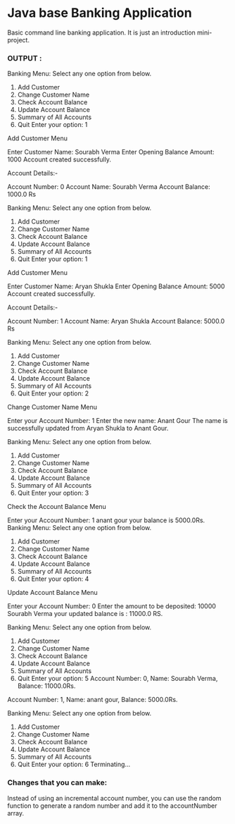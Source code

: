 # Java base Banking Application
Basic command line banking application. It is just an introduction mini-project.


### OUTPUT :

Banking Menu: 
Select any one option from below. 
1) Add Customer
2) Change Customer Name
3) Check Account Balance
4) Update Account Balance
5) Summary of All Accounts
6) Quit
Enter your option: 1

Add Customer Menu    

Enter Customer Name: Sourabh Verma
Enter Opening Balance Amount: 1000
Account created successfully. 

Account Details:- 
 
Account Number: 0
Account Name: Sourabh Verma
Account Balance: 1000.0 Rs 

Banking Menu:
Select any one option from below.
1) Add Customer
2) Change Customer Name
3) Check Account Balance
4) Update Account Balance
5) Summary of All Accounts
6) Quit
Enter your option: 1

Add Customer Menu

Enter Customer Name: Aryan Shukla
Enter Opening Balance Amount: 5000 
Account created successfully. 

Account Details:-

Account Number: 1
Account Name: Aryan Shukla
Account Balance: 5000.0 Rs

Banking Menu: 
Select any one option from below.
1) Add Customer
2) Change Customer Name
3) Check Account Balance
4) Update Account Balance
5) Summary of All Accounts
6) Quit
Enter your option: 2

Change Customer Name Menu

Enter your Account Number: 1
Enter the new name: Anant Gour
The name is successfully updated from Aryan Shukla to Anant Gour. 

Banking Menu: 
Select any one option from below.
1) Add Customer
2) Change Customer Name
3) Check Account Balance
4) Update Account Balance
5) Summary of All Accounts
6) Quit
Enter your option: 3

Check the Account Balance Menu

Enter your Account Number: 1
anant gour your balance is 5000.0Rs.
Banking Menu:
Select any one option from below.
1) Add Customer
2) Change Customer Name
3) Check Account Balance
4) Update Account Balance
5) Summary of All Accounts
6) Quit
Enter your option: 4

Update Account Balance Menu

Enter your Account Number: 0
Enter the amount to be deposited: 10000
Sourabh Verma your updated balance is : 11000.0 RS. 

Banking Menu:
Select any one option from below.
1) Add Customer
2) Change Customer Name
3) Check Account Balance
4) Update Account Balance
5) Summary of All Accounts
6) Quit
Enter your option: 5
Account Number: 0, Name: Sourabh Verma, Balance: 11000.0Rs. 

Account Number: 1, Name: anant gour, Balance: 5000.0Rs.

Banking Menu:
Select any one option from below.
1) Add Customer
2) Change Customer Name
3) Check Account Balance
4) Update Account Balance
5) Summary of All Accounts
6) Quit
Enter your option: 6
Terminating...


### Changes that you can make:

Instead of using an incremental account number, you can use the random function to generate a random number and add it to the accountNumber array.
